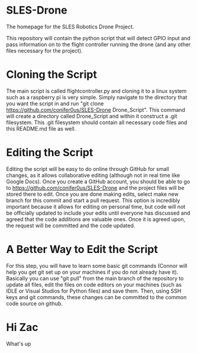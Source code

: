 # SLES-Drone
The homepage for the SLES Robotics Drone Project.

This repository will contain the python script that will detect GPIO input and pass information on to the flight controller running the drone (and any other files necessary for the project).

# Cloning the Script

The main script is called flightcontroller.py and cloning it to a linux system such as a raspberry pi is very simple. 
Simply navigate to the directory that you want the script in and run "git clone https://github.com/conifer0us/SLES-Drone Drone_Script".
This command will create a directory called Drone_Script and within it construct a .git filesystem. This .git filesystem should contain all necessary code files and this README.md file as well. 

# Editing the Script

Editing the script will be easy to do online through GitHub for small changes, as it allows collaborative editing (although not in real time like Google Docs). 
Once you create a GitHub account, you should be able to go to https://github.com/conifer0us/SLES-Drone and the project files will be stored there to edit. Once you are done making edits, select make new branch for this commit and start a pull request. This option is incredibly important because it allows for editing on personal time, but code will not be officially updated to include your edits until everyone has discussed and agreed that the code additions are valuable ones. Once it is agreed upon, the request will be committed and the code updated. 

# A Better Way to Edit the Script

For this step, you will have to learn some basic git commands (Connor will help you get git set up on your machines if you do not already have it). Basically you can use "git pull" from the main branch of the repository to update all files, edit the files on code editors on your machines (such as IDLE or Visual Studios for Python files) and save them. Then, using SSH keys and git commands, these changes can be committed to the common code source on github. 

# Hi Zac

What's up
